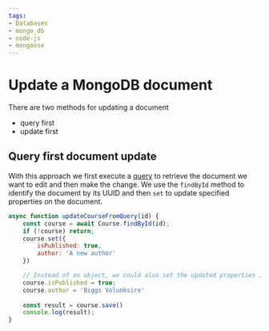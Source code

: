 ```yaml
---
tags:
- Databases
- mongo_db
- node-js
- mongoose
---
```


# Update a MongoDB document

There are two methods for updating a document
* query first 
* update first

## Query first document update
With this approach we first execute a [query](/Databases/MongoDB/Querying_a_collection.md) to retrieve the document we want to edit and then make the change. We use the `findById` method to identify the document by its UUID and then `set` to update specified properties on the document.  

```js
async function updateCourseFromQuery(id) {
    const course = await Course.findById(id);
    if (!course) return;
    course.set({
        isPublished: true,
        author: 'A new author'
    })

    // Instead of an object, we could also set the updated properties individually
    course.isPublished = true;
    course.author = 'Biggs Volunksire'
    
    const result = course.save()
    console.log(result);
}

```
